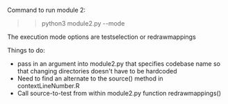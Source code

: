 Command to run module 2:
>> python3 module2.py --mode <execution mode>

The execution mode options are testselection or redrawmappings

Things to do:
- pass in an argument into module2.py that specifies codebase name so that changing directories doesn't have to be hardcoded
- Need to find an alternate to the source() method in contextLineNumber.R
- Call source-to-test from within module2.py function redrawmappings()

